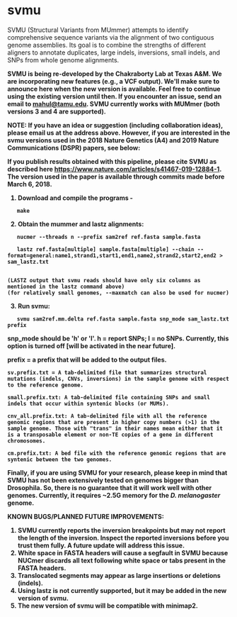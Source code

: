# svmu

SVMU (Structural Variants from MUmmer) attempts to identify comprehensive sequence variants via the alignment of two  contiguous genome assemblies. Its goal is to combine the strengths of different aligners to annotate duplicates, large indels, inversions, small indels, and SNPs from whole genome alignments.
 
<b>SVMU is being re-developed by the Chakraborty Lab at Texas A&M. We are incorporating new features (e.g., a VCF output). We'll make sure to announce here when the new version is available. Feel free to continue using the existing version until then. If you encounter an issue, send an email to mahul@tamu.edu. SVMU currently works with MUMmer (both versions 3 and 4 are supported).

NOTE: If you have an idea or suggestion (including collaboration ideas), please email us at the address above. However, if you are interested in the svmu versions used in the 2018 Nature Genetics (A4) and 2019 Nature Communications (DSPR) papers, see below:

If you publish results obtained with this pipeline, please cite SVMU as described here https://www.nature.com/articles/s41467-019-12884-1. The version used in the paper is available through commits made before March 6, 2018.

1. Download and compile the programs -

 ```
	make

 ```

2. Obtain the mummer and lastz alignments: 

 ```
	nucmer --threads n --prefix sam2ref ref.fasta sample.fasta

	lastz ref.fasta[multiple] sample.fasta[multiple] --chain --format=general:name1,strand1,start1,end1,name2,strand2,start2,end2 > sam_lastz.txt
	
 ```
	(LASTZ output that svmu reads should have only six columns as mentioned in the lastz command above)
	(for relatively small genomes, --maxmatch can also be used for nucmer)

3. Run svmu:

 ```
	svmu sam2ref.mm.delta ref.fasta sample.fasta snp_mode sam_lastz.txt prefix 

 ```
 <b>snp_mode</b> should be 'h' or 'l'. h = report SNPs; l = no SNPs. Currently, this option is turned off [will be activated in the near future].

 <b>prefix</b> = a prefix that will be added to the output files. 

	sv.prefix.txt = A tab-delimited file that summarizes structural mutations (indels, CNVs, inversions) in the sample genome with respect to the reference genome.  

	small.prefix.txt: A tab-delimited file containing SNPs and small indels that occur within syntenic blocks (or MUMs).

	cnv_all.prefix.txt: A tab-delimited file with all the reference genomic regions that are present in higher copy numbers (>1) in the sample genome. Those with "trans" in their names mean either that it is a transposable element or non-TE copies of a gene in different chromosomes.

	cm.prefix.txt: A bed file with the reference genomic regions that are syntenic between the two genomes. 

Finally, if you are using SVMU for your research, please keep in mind that SVMU has not been extensively tested on genomes bigger than Drosophila. So, there is no guarantee that it will work well with other genomes. Currently, it requires ~2.5G memory for the <i>D. melanogaster</i> genome.

KNOWN BUGS/PLANNED FUTURE IMPROVEMENTS:
1. SVMU currently reports the inversion breakpoints but may not report the length of the inversion. Inspect the reported inversions before you trust them fully. A future update will address this issue.
2. White space in FASTA headers will cause a segfault in SVMU because NUCmer discards all text following white space or tabs present in the FASTA headers.
3. Translocated segments may appear as large insertions or deletions (indels). 
4. Using lastz is not currently supported, but it may be added in the new version of svmu.
5. The new version of svmu will be compatible with minimap2.
